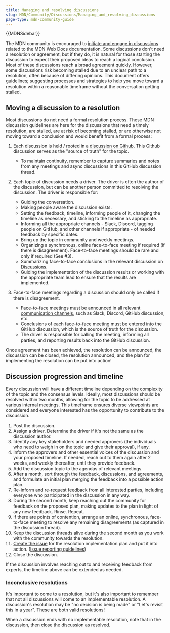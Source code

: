 ```yaml
---
title: Managing and resolving discussions
slug: MDN/Community/Discussions/Managing_and_resolving_discussions
page-type: mdn-community-guide
---
```


{{MDNSidebar}}

The MDN community is encouraged to [initiate and engage in discussions](/en-US/docs/MDN/Community/Discussions) related to the MDN Web Docs documentation. Some discussions don't need a resolution or agreement, but if they do, it is natural for those starting the discussion to expect their proposed ideas to reach a logical conclusion. Most of these discussions reach a broad agreement quickly. However, some discussions risk becoming stalled due to an unclear path to a resolution, often because of differing opinions. This document offers guidelines; suggesting processes and strategies to help you move toward a resolution within a reasonable timeframe without the conversation getting stalled.

## Moving a discussion to a resolution

Most discussions do not need a formal resolution process. These MDN discussion guidelines are here for the discussions that need a timely resolution, are stalled, are at risk of becoming stalled, or are otherwise not moving toward a conclusion and would benefit from a formal process:

1. Each discussion is held / rooted in a [discussion on Github](https://github.com/orgs/mdn/discussions). This Github discussion serves as the "source of truth" for the topic.

   - To maintain continuity, remember to capture summaries and notes from any meetings and async discussions in this GitHub discussion thread.

2. Each topic of discussion needs a driver. The driver is often the author of the discussion, but can be another person committed to resolving the discussion. The driver is responsible for:

   - Guiding the conversation.
   - Making people aware the discussion exists.
   - Setting the feedback, timeline, informing people of it, changing the timeline as necessary, and sticking to the timeline as appropriate.
   - Informing all the appropriate channels - Slack, Discord, tagging people on GitHub, and other channels if appropriate - of needed feedback by specific dates.
   - Bring up the topic in community and weekly meetings.
   - Organizing a synchronous, online face-to-face meeting if required (if there is disagreement). Face-to-face meetings should be rare and only if required (See #3).
   - Summarizing face-to-face conclusions in the relevant discussion on [Discussions](https://github.com/orgs/mdn/discussions).
   - Guiding the implementation of the discussion results or working with the appropriate team lead to ensure that the results are implemented.

3. Face-to-face meetings regarding a discussion should only be called if there is disagreement.

   - Face-to-face meetings must be announced in all relevant [communication channels](/en-US/docs/MDN/Community/Communication_channels), such as Slack, Discord, GitHub discussion, etc.
   - Conclusions of each face-to-face meeting must be entered into the GitHub discussion, which is the source of truth for the discussion.
   - The driver is responsible for calling the meeting, informing all parties, and reporting results back into the GitHub discussion.

Once agreement has been achieved, the resolution can be announced, the discussion can be closed, the resolution announced, and the plan for implementing the resolution can be put into action!

## Discussion progression and timeline

Every discussion will have a different timeline depending on the complexity of the topic and the consensus levels. Ideally, most discussions should be resolved within two months, allowing for the topic to be addressed at various internal meetings. This timeframe ensures diverse viewpoints are considered and everyone interested has the opportunity to contribute to the discussion.

1. Post the discussion.
2. Assign a driver. Determine the driver if it's not the same as the discussion author.
3. Identify any key stakeholders and needed approvers (the individuals who need to weigh in on the topic and give their approval), if any.
4. Inform the approvers and other essential voices of the discussion and your proposed timeline. If needed, reach out to them again after 2 weeks, and weekly thereafter, until they provide feedback.
5. Add the discussion topic to the agendas of relevant meetings.
6. After a month, sort through the feedback, discussions, and agreements, and formulate an initial plan merging the feedback into a possible action plan.
7. Re-inform and re-request feedback from all interested parties, including everyone who participated in the discussion in any way.
8. During the second month, keep reaching out the community for feedback on the proposed plan, making updates to the plan in light of any new feedback. Rinse. Repeat.
9. If there are points of contention, arrange an online, synchronous, face-to-face meeting to resolve any remaining disagreements (as captured in the discussion thread).
10. Keep the discussion threads alive during the second month as you work with the community towards the resolution.
11. [Create the issue](/en-US/docs/MDN/Community/Issues) for the resolution implementation plan and put it into action. ([Issue reporting guidelines](/en-US/docs/MDN/Community/Issues#guidelines_for_reporting_an_issue?))
12. Close the discussion.

If the discussion involves reaching out to and receiving feedback from experts, the timeline above can be extended as needed.

### Inconclusive resolutions

It's important to come to a resolution, but it's also important to remember that not all discussions will come to an implementable resolution. A discussion's resolution may be "no decision is being made" or "Let's revisit this in a year". These are both valid resolutions!

When a discussion ends with no implementable resolution, note that in the discussion, then close the discussion as resolved.
